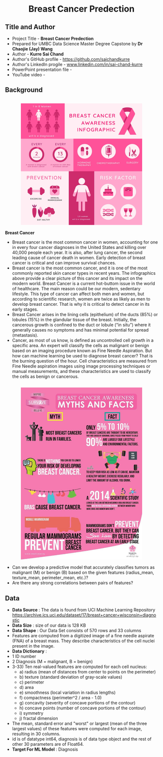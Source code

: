 # <p align ="center"> Breast Cancer Predection </p>
##  Title and Author
- Project Title - **Breast Cancer Predection**
- Prepared for UMBC Data Science Master Degree Capstone by **Dr Chaojie (Jay) Wang**
- Author - **Kurre Sai Chand**
- Author's GitHub profile - https://github.com/saichandkurre
- Author's LinkedIn progile - www.linkedin.com/in/sai-chand-kurre
- PowerPoint presentation file -
- YouTube video -
##  Background
<div style="display: flex; align-items: center;">
  </div>
  <div style="flex: 1;">
    <p align="center">
    <img src="BreastCancer_Awareness.jpg" alt="Breast Cancer Awareness" width="400">
    </p>
</div> 

**Breast Cancer**
- Breast cancer is the most common cancer in women, accounting for one in every four cancer diagnoses in the United States and killing over 40,000 people each year. It is also, after lung cancer, the second leading cause of cancer death in women. Early detection of breast cancer is critical and can improve survival chances.
- Breast cancer is the most common cancer, and it is one of the most commonly reported skin cancer types in recent years. The infographics above provide a clear picture of this cancer and its impact on the modern world. Breast Cancer is a current hot-buttom issue in the world of healthcare. The main reason could be our modern, sedentary lifestyle. This type of cancer can affect both men and women, but according to scientific research, women are twice as likely as men to develop breast cancer. That is why it is critical to detect cancer in its early stages.
- Breast Cancer arises in the lining cells (epithelium) of the ducts (85%) or lobules (15%) in the glandular tissue of the breast. Initially, the cancerous growth is confined to the duct or lobule (“in situ”) where it generally causes no symptoms and has minimal potential for spread (metastasis).
- Cancer, as most of us know, is defined as uncontrolled cell growth in a specific area. An expert will classify the cells as malignant or benign based on an imaging procedure known as Fine Needle Aspiration. But how can machine learning be used to diagnose breast cancer? That is the burning question of the hour. Cell characteristics are measured from Fine Needle aspiration images using image processing techniques or manual measurements, and these characteristics are used to classify the cells as benign or cancerous.
<div style="display: flex; align-items: center;">
  </div>
  <div style="flex: 1;">
    <p align="center">
    <img src="CancerFacts.jpg" alt="Facts About Cancer" width="400">
    </p>
</div> 

- Can we develop a predictive model that accurately classifies tumors as malignant (M) or benign (B) based on the given features (radius_mean, texture_mean, perimeter_mean, etc.)?
- Are there any strong correlations between pairs of features?

## Data
- **Data Source** : The data is found from UCI Machine Learning Repository https://archive.ics.uci.edu/dataset/17/breast+cancer+wisconsin+diagnostic
- **Data Size** : size of our data is 128 KB
- **Data Shape** : Our Data Set consists of 570 rows and 33 columns
- Features are computed from a digitized image of a fine needle aspirate (FNA) of a breast mass. They describe characteristics of the cell nuclei present in the image.
- **Data Dictionary** :
- 1 ID number
- 2 Diagnosis (M = malignant, B = benign)
- 3-33) Ten real-valued features are computed for each cell nucleus:
    - a) radius (mean of distances from center to points on the perimeter)
    - b) texture (standard deviation of gray-scale values)
    -  c) perimeter
    - d) area
    - e) smoothness (local variation in radius lengths)
    - f) compactness (perimeter^2 / area - 1.0)
    - g) concavity (severity of concave portions of the contour)
    - h) concave points (number of concave portions of the contour)
    - i) symmetry
    - j) fractal dimension
- The mean, standard error and "worst" or largest (mean of the three largest values) of these features were computed for each image, resulting in 30 columns.
- id is of datatype int64, diagnosis is of data type object and the rest of other 30 parameters are of Float64.
- **Target For ML Model** : Diagnosis
